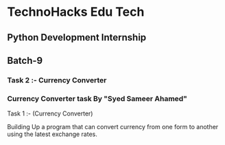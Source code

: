 # TechnoHacks Edu Tech
## Python Development Internship   
## Batch-9
### Task 2 :- Currency Converter

### Currency Converter task By "Syed Sameer Ahamed"

Task 1 :- (Currency Converter)

Building Up a program that can convert currency
from one form to another using the latest
exchange rates.
